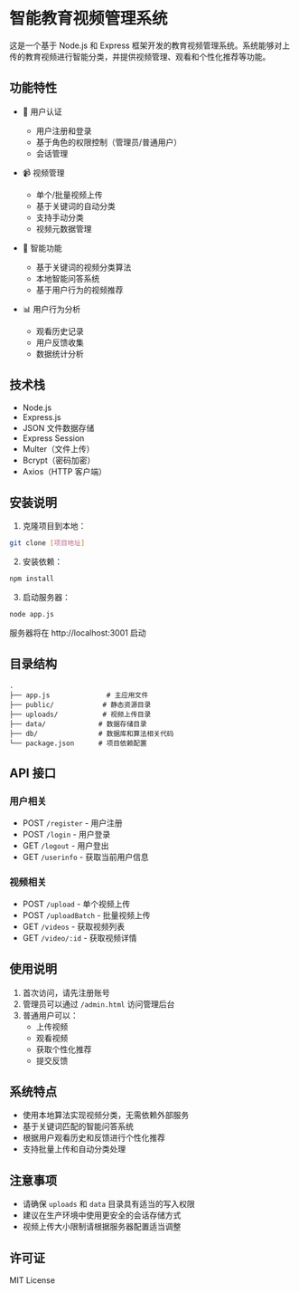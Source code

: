 # 智能教育视频管理系统

这是一个基于 Node.js 和 Express 框架开发的教育视频管理系统。系统能够对上传的教育视频进行智能分类，并提供视频管理、观看和个性化推荐等功能。

## 功能特性

- 🔐 用户认证
  - 用户注册和登录
  - 基于角色的权限控制（管理员/普通用户）
  - 会话管理

- 📹 视频管理
  - 单个/批量视频上传
  - 基于关键词的自动分类
  - 支持手动分类
  - 视频元数据管理

- 🎯 智能功能
  - 基于关键词的视频分类算法
  - 本地智能问答系统
  - 基于用户行为的视频推荐

- 📊 用户行为分析
  - 观看历史记录
  - 用户反馈收集
  - 数据统计分析

## 技术栈

- Node.js
- Express.js
- JSON 文件数据存储
- Express Session
- Multer（文件上传）
- Bcrypt（密码加密）
- Axios（HTTP 客户端）

## 安装说明

1. 克隆项目到本地：
```bash
git clone [项目地址]
```

2. 安装依赖：
```bash
npm install
```

3. 启动服务器：
```bash
node app.js
```

服务器将在 http://localhost:3001 启动

## 目录结构

```
.
├── app.js              # 主应用文件
├── public/            # 静态资源目录
├── uploads/           # 视频上传目录
├── data/             # 数据存储目录
├── db/               # 数据库和算法相关代码
└── package.json      # 项目依赖配置
```

## API 接口

### 用户相关
- POST `/register` - 用户注册
- POST `/login` - 用户登录
- GET `/logout` - 用户登出
- GET `/userinfo` - 获取当前用户信息

### 视频相关
- POST `/upload` - 单个视频上传
- POST `/uploadBatch` - 批量视频上传
- GET `/videos` - 获取视频列表
- GET `/video/:id` - 获取视频详情

## 使用说明

1. 首次访问，请先注册账号
2. 管理员可以通过 `/admin.html` 访问管理后台
3. 普通用户可以：
   - 上传视频
   - 观看视频
   - 获取个性化推荐
   - 提交反馈

## 系统特点

- 使用本地算法实现视频分类，无需依赖外部服务
- 基于关键词匹配的智能问答系统
- 根据用户观看历史和反馈进行个性化推荐
- 支持批量上传和自动分类处理

## 注意事项

- 请确保 `uploads` 和 `data` 目录具有适当的写入权限
- 建议在生产环境中使用更安全的会话存储方式
- 视频上传大小限制请根据服务器配置适当调整

## 许可证

MIT License
